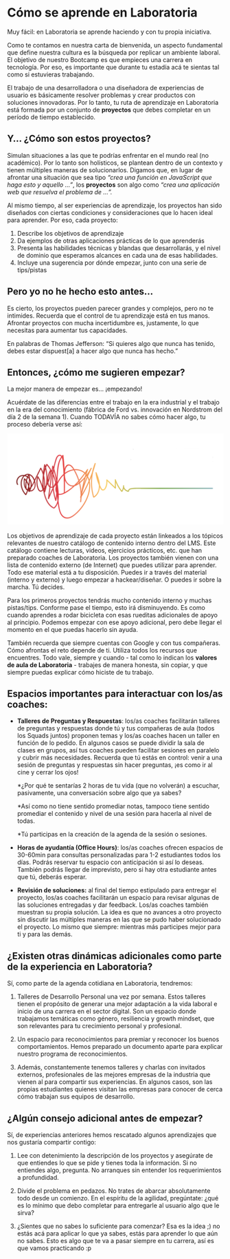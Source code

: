 # Cómo se aprende en Laboratoria

Muy fácil: en Laboratoria se aprende haciendo y con tu propia iniciativa.

Como te contamos en nuestra carta de bienvenida, un aspecto fundamental que define nuestra cultura es la búsqueda por replicar un ambiente laboral. El objetivo de nuestro Bootcamp es que empieces una carrera en tecnología. Por eso, es importante que durante tu estadía acá te sientas tal como si estuvieras trabajando.

El trabajo de una desarrolladora o una diseñadora de experiencias de usuario es básicamente resolver problemas y crear productos con soluciones innovadoras. Por lo tanto, tu ruta de aprendizaje en Laboratoria está formada por un conjunto de **proyectos** que debes completar en un período de tiempo establecido.

## Y… ¿Cómo son estos proyectos?

Simulan situaciones a las que te podrías enfrentar en el mundo real \(no académico\). Por lo tanto son holísticos, se plantean dentro de un contexto y tienen múltiples maneras de solucionarlos. Digamos que, en lugar de afrontar una situación que sea tipo _“crea una función en JavaScript que haga esto y aquello …”_, los **proyectos** son algo como _“crea una aplicación web que resuelva el problema de …”._

Al mismo tiempo, al ser experiencias de aprendizaje, los proyectos han sido diseñados con ciertas condiciones y consideraciones que lo hacen ideal para aprender. Por eso, cada proyecto:

1. Describe los objetivos de aprendizaje
2. Da ejemplos de otras aplicaciones prácticas de lo que aprenderás 
3. Presenta las habilidades técnicas y blandas que desarrollarás, y el nivel de dominio que esperamos alcances en cada una de esas habilidades. 
4. Incluye una sugerencia por dónde empezar, junto con una serie de tips/pistas

## Pero yo no he hecho esto antes...

Es cierto, los proyectos pueden parecer grandes y complejos, pero no te intimides. Recuerda que el control de tu aprendizaje está en tus manos. Afrontar proyectos con mucha incertidumbre es, justamente, lo que necesitas para aumentar tus capacidades.

En palabras de Thomas Jefferson: “Si quieres algo que nunca has tenido, debes estar dispuest\[a\] a hacer algo que nunca has hecho.”

## Entonces, ¿cómo me sugieren empezar?

La mejor manera de empezar es… ¡empezando!

Acuérdate de las diferencias entre el trabajo en la era industrial y el trabajo en la era del conocimiento \(fábrica de Ford vs. innovación en Nordstrom del día 2 de la semana 1\). Cuando TODAVÍA no sabes cómo hacer algo, tu proceso debería verse así:

![Proceso](/img/sem1_caos.png)

Los objetivos de aprendizaje de cada proyecto están linkeados a los tópicos relevantes de nuestro catálogo de contenido interno dentro del LMS. Este catálogo contiene lecturas, videos, ejercicios prácticos, etc. que han preparado coaches de Laboratoria. Los proyectos también vienen con una lista de contenido externo \(de Internet\) que puedes utilizar para aprender. Todo ese material está a tu disposición. Puedes ir a través del material \(interno y externo\) y luego empezar a hackear/diseñar. O puedes ir sobre la marcha. Tú decides.

Para los primeros proyectos tendrás mucho contenido interno y muchas pistas/tips. Conforme pase el tiempo, esto irá disminuyendo. Es como cuando aprendes a rodar bicicleta con esas rueditas adicionales de apoyo al principio. Podemos empezar con ese apoyo adicional, pero debe llegar el momento en el que puedas hacerlo sin ayuda.

También recuerda que siempre cuentas con Google y con tus compañeras. Cómo afrontas el reto depende de ti. Utiliza todos los recursos que encuentres. Todo vale, siempre y cuando - tal como lo indican los **valores de aula de Laboratoria** - trabajes de manera honesta, sin copiar, y que siempre puedas explicar cómo hiciste de tu trabajo.

## Espacios importantes para interactuar con los/as coaches:

* **Talleres de Preguntas y Respuestas**: los/as coaches facilitarán talleres de preguntas y respuestas donde tú y tus compañeras de aula \(todos los Squads juntos\) proponen temas y los/as coaches hacen un taller en función de lo pedido. En algunos casos se puede dividir la sala de clases en  grupos, así tus coaches pueden facilitar sesiones en paralelo y cubrir más necesidades. Recuerda que tú estás en control: venir a una sesión de preguntas y respuestas sin hacer preguntas, ¡es como ir al cine y cerrar los ojos!

  \*¿Por qué te sentarías 2 horas de tu vida \(que no volverán\) a escuchar, pasivamente, una conversación sobre algo que ya sabes?

  \*Así como no tiene sentido promediar notas, tampoco tiene sentido promediar el contenido y nivel de una sesión para hacerla al nivel de todas.

  \*Tú participas en la creación de la agenda de la sesión o sesiones.

* **Horas de ayudantía \(Office Hours\)**: los/as coaches ofrecen espacios de 30-60min para consultas personalizadas para 1-2 estudiantes todos los días. Podrás reservar tu espacio con anticipación si así lo deseas. También podrás llegar de imprevisto, pero si hay otra estudiante antes que tú, deberás esperar.

* **Revisión de soluciones:** al final del tiempo estipulado para entregar el proyecto, los/as coaches facilitarán un espacio para revisar algunas de las soluciones entregadas y dar feedback. Los/as coaches también muestran su propia solución. La idea es que no avances a otro proyecto sin discutir las múltiples maneras en las que se pudo haber solucionado el proyecto. Lo mismo que siempre: mientras más participes mejor para ti y para las demás.

## ¿Existen otras dinámicas adicionales como parte de la experiencia en Laboratoria?

Sí, como parte de la agenda cotidiana en Laboratoria, tendremos:

1. Talleres de Desarrollo Personal una vez por semana. Estos talleres tienen el propósito de generar una mejor adaptación a la vida laboral e inicio de una carrera en el sector digital. Son un espacio donde trabajamos temáticas como género, resiliencia y growth mindset, que son relevantes para tu crecimiento personal y profesional.

2. Un espacio para reconocimientos para premiar y reconocer los buenos comportamientos. Hemos preparado un documento aparte para explicar nuestro programa de reconocimientos.

3. Además, constantemente tenemos talleres y charlas con invitados externos, profesionales de las mejores empresas de la industria que vienen al  para compartir sus experiencias. En algunos casos, son las propias estudiantes quienes visitan las empresas para conocer de cerca cómo trabajan sus equipos de desarrollo.

## ¿Algún consejo adicional antes de empezar?

Sí, de experiencias anteriores hemos rescatado algunos aprendizajes que nos gustaría compartir contigo:

1. Lee con detenimiento la descripción de los proyectos y asegúrate de que entiendes lo que se pide y tienes toda la información. Si no entiendes algo, pregunta. No arranques sin entender los requerimientos a profundidad.

2. Divide el problema en pedazos. No trates de abarcar absolutamente todo desde un comienzo. En el espíritu de la agilidad, pregúntate: ¿qué es lo mínimo que debo completar para entregarle al usuario algo que le sirva?

3. ¿Sientes que no sabes lo suficiente para comenzar? Esa es la idea ;\) no estás acá para aplicar lo que ya sabes, estás para aprender lo que aún no sabes. Esto es algo que te va a pasar siempre en tu carrera, así es que vamos practicando :p